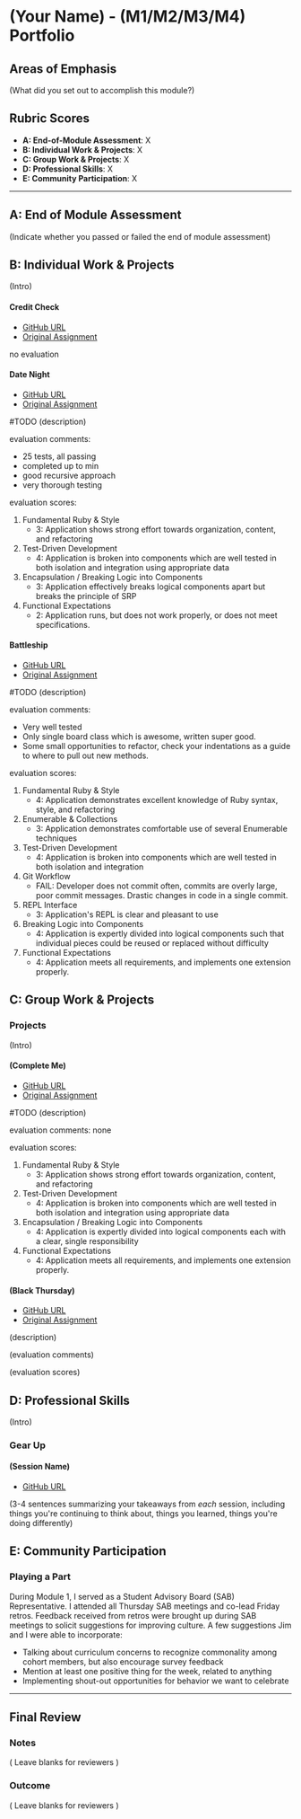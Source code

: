 # (Your Name) - (M1/M2/M3/M4) Portfolio

## Areas of Emphasis

(What did you set out to accomplish this module?)

## Rubric Scores

* **A: End-of-Module Assessment**: X
* **B: Individual Work & Projects**: X
* **C: Group Work & Projects**: X
* **D: Professional Skills**: X
* **E: Community Participation**: X

-----------------------

## A: End of Module Assessment

(Indicate whether you passed or failed the end of module assessment)


## B: Individual Work & Projects

(Intro)

#### Credit Check

* [GitHub URL](https://github.com/samanthagongora/credit_check)
* [Original Assignment](https://github.com/turingschool/backend-curriculum-site/blob/gh-pages/module1/projects/credit_check.markdown)

no evaluation

#### Date Night

* [GitHub URL](https://github.com/samanthagongora/date_night)
* [Original Assignment](https://github.com/turingschool/backend-curriculum-site/blob/gh-pages/module1/projects/date_night.markdown)

#TODO (description)

evaluation comments:
   * 25 tests, all passing
   * completed up to min
   * good recursive approach
   * very thorough testing

evaluation scores:
1. Fundamental Ruby & Style
   * 3: Application shows strong effort towards organization, content, and refactoring
2. Test-Driven Development
   * 4: Application is broken into components which are well tested in both isolation and integration using appropriate data
3. Encapsulation / Breaking Logic into Components
   * 3: Application effectively breaks logical components apart but breaks the principle of SRP
4. Functional Expectations
   * 2: Application runs, but does not work properly, or does not meet specifications.

#### Battleship

* [GitHub URL](https://github.com/samanthagongora/battleship)
* [Original Assignment](https://github.com/turingschool/backend-curriculum-site/blob/gh-pages/module1/projects/battleship.markdown)

#TODO (description)

evaluation comments:
   * Very well tested
   * Only single board class which is awesome, written super good.
   * Some small opportunities to refactor, check your indentations as a guide to where to pull out new methods.

evaluation scores:
1. Fundamental Ruby & Style
   * 4: Application demonstrates excellent knowledge of Ruby syntax, style, and refactoring
2. Enumerable & Collections
   * 3: Application demonstrates comfortable use of several Enumerable techniques
3. Test-Driven Development
   * 4: Application is broken into components which are well tested in both isolation and integration
4. Git Workflow
   * FAIL: Developer does not commit often, commits are overly large, poor commit messages. Drastic changes in code in a single commit.
4. REPL Interface
   * 3: Application's REPL is clear and pleasant to use
5. Breaking Logic into Components
   * 4: Application is expertly divided into logical components such that individual pieces could be reused or replaced without difficulty
6. Functional Expectations
   * 4: Application meets all requirements, and implements one extension properly.

## C: Group Work & Projects

### Projects

(Intro)

#### (Complete Me)

* [GitHub URL](https://github.com/emcooper/complete_me)
* [Original Assignment](https://github.com/turingschool/backend-curriculum-site/blob/gh-pages/module1/projects/complete_me.markdown)

#TODO (description)

evaluation comments: none

evaluation scores:
1. Fundamental Ruby & Style
   * 3: Application shows strong effort towards organization, content, and refactoring
2. Test-Driven Development
   * 4: Application is broken into components which are well tested in both isolation and integration using appropriate data
3. Encapsulation / Breaking Logic into Components
   * 4: Application is expertly divided into logical components each with a clear, single responsibility
4. Functional Expectations
   * 4: Application meets all requirements, and implements one extension properly.

#### (Black Thursday)

* [GitHub URL](https://github.com/mdevoe12/black_thursday)
* [Original Assignment](https://github.com/turingschool/backend-curriculum-site/blob/gh-pages/module1/projects/black_thursday.markdown)

(description)

(evaluation comments)

(evaluation scores)

## D: Professional Skills
(Intro)

### Gear Up
#### (Session Name)

* [GitHub URL]()

(3-4 sentences summarizing your takeaways from _each_ session, including things you're continuing to think about, things you learned, things you're doing differently)

## E: Community Participation

### Playing a Part

During Module 1, I served as a Student Advisory Board (SAB) Representative. I attended all Thursday SAB meetings and co-lead Friday retros. Feedback received from retros were brought up during SAB meetings to solicit suggestions for improving culture. A few suggestions Jim and I were able to incorporate:
   * Talking about curriculum concerns to recognize commonality among cohort members, but also encourage survey feedback
   * Mention at least one positive thing for the week, related to anything
   * Implementing shout-out opportunities for behavior we want to celebrate

------------------

## Final Review

### Notes

( Leave blanks for reviewers )

### Outcome

( Leave blanks for reviewers )
